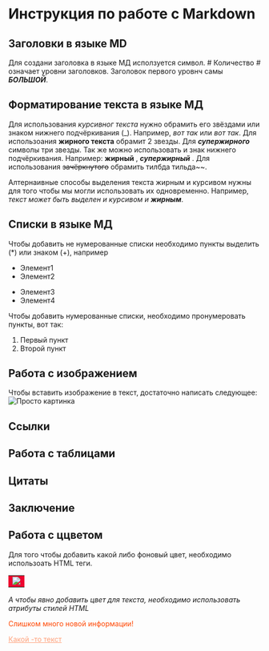 # Инструкция по работе с Markdown #

## Заголовки в языке MD
Для создани заголовка в языке МД исползуется символ. # Количество *#* означает уровни заголовков. Заголовок первого уровнч самы ***БОЛЬШОЙ***.

## Форматирование текста в языке МД
Для использования *курсивног текста* нужно обрамить его звёздами или знаком нижнего подчёркивания (_). Например, *вот так* или _вот так_. Для использоания **жирного текста** обрамит 2 звезды. Для ***супержирного*** символы три звезды. Так же можно использовать и знак нижнего подчёркивания. Например: __жирный__ , ___супержирный___ . Для использования ~~зачёркнутого~~ обрамить тилбда тильда~~.

Алтернаивные способы выделения текста жирным и курсивом нужны для того чтобы мы могли использовать их одновременно. Например, _текст может быть выделен и курсивом и **жирным**_.


## Списки в языке МД

Чтобы добавить не нумерованные списки необходимо пункты выделить (*) или знаком (+), например
* Элемент1
* Элемент2
+ Элемент3
+ Элемент4

Чтобы добавить нумерованные списки, необходимо пронумеровать пункты, вот так:
1. Первый пункт
2. Второй пункт

## Работа с изображением

Чтобы вставить изображение в текст, достаточно написать следующее: ![Просто картинка](it.jpg)

## Ссылки

## Работа с таблицами

## Цитаты

## Заключение

## Работа с ццветом
Для того чтобы добавить какой либо фоновый цвет, необходимо использоать HTML теги.
<table>
<tr><td bgcolor="#ED002F">
<img src="https://mobimg.b-cdn.net/v3/fetch/4a/4a5db7ad6049ba5880c99359b5b6bd17.jpeg">
</td></tr>
</table>


*А чтобы явно добавить цвет для текста, необходимо использовать атрибуты стилей HTML*

<p 
style="color:#FF4500">Слишком
много новой информации!</p>
<a href="#" 
style="color:#FFA07A">Какой
-то текст</a>
